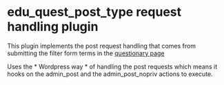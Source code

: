 # edu_quest_post_type request handling plugin

This plugin implements the post request handling that comes from submitting the filter form terms in the [questionary page](https://edu.ellak.gr/edu_quest_post_type)

Uses the * Wordpress way * of handling the post requests which means it hooks on the admin_post and the admin_post_nopriv actions to execute.
